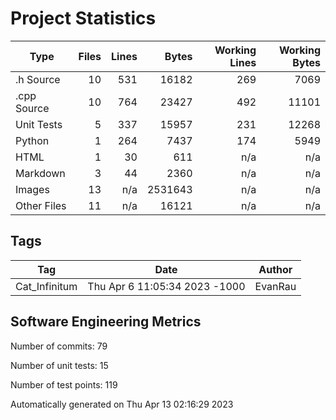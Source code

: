 Project Statistics
==================

| Type | Files | Lines | Bytes | Working Lines | Working Bytes |
|------|------:|------:|------:|--------------:|--------------:|
|.h Source|10|531|16182|269|7069|
|.cpp Source|10|764|23427|492|11101|
|Unit Tests|5|337|15957|231|12268|
|Python|1|264|7437|174|5949|
|HTML|1|30|611|n/a|n/a|
|Markdown|3|44|2360|n/a|n/a|
|Images|13|n/a|2531643|n/a|n/a|
|Other  Files|11|n/a|16121|n/a|n/a|

## Tags
| Tag | Date | Author |
|-----|------|--------|
|Cat_Infinitum|Thu Apr 6 11:05:34 2023 -1000|EvanRau|


## Software Engineering Metrics

Number of commits:  79

Number of unit tests:  15

Number of test points:  119

Automatically generated on Thu Apr 13 02:16:29 2023
